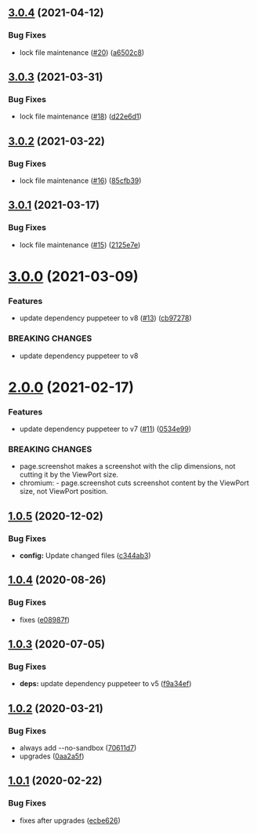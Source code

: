 ## [3.0.4](https://github.com/dword-design/puppeteer/compare/v3.0.3...v3.0.4) (2021-04-12)


### Bug Fixes

* lock file maintenance ([#20](https://github.com/dword-design/puppeteer/issues/20)) ([a6502c8](https://github.com/dword-design/puppeteer/commit/a6502c81c197e13b3f05409d14504d2df1a1a07f))

## [3.0.3](https://github.com/dword-design/puppeteer/compare/v3.0.2...v3.0.3) (2021-03-31)


### Bug Fixes

* lock file maintenance ([#18](https://github.com/dword-design/puppeteer/issues/18)) ([d22e6d1](https://github.com/dword-design/puppeteer/commit/d22e6d15e8841e4524a84a726f699f7651a769b3))

## [3.0.2](https://github.com/dword-design/puppeteer/compare/v3.0.1...v3.0.2) (2021-03-22)


### Bug Fixes

* lock file maintenance ([#16](https://github.com/dword-design/puppeteer/issues/16)) ([85cfb39](https://github.com/dword-design/puppeteer/commit/85cfb398b671095d9f865d4e3a137d015f04a226))

## [3.0.1](https://github.com/dword-design/puppeteer/compare/v3.0.0...v3.0.1) (2021-03-17)


### Bug Fixes

* lock file maintenance ([#15](https://github.com/dword-design/puppeteer/issues/15)) ([2125e7e](https://github.com/dword-design/puppeteer/commit/2125e7e015e77b8768886cf77e1cb1ea8b82c899))

# [3.0.0](https://github.com/dword-design/puppeteer/compare/v2.0.0...v3.0.0) (2021-03-09)


### Features

* update dependency puppeteer to v8 ([#13](https://github.com/dword-design/puppeteer/issues/13)) ([cb97278](https://github.com/dword-design/puppeteer/commit/cb97278e6c04b7ce6efc7b50f197bdfd5c7d7a0a))


### BREAKING CHANGES

* update dependency puppeteer to v8

# [2.0.0](https://github.com/dword-design/puppeteer/compare/v1.0.5...v2.0.0) (2021-02-17)


### Features

* update dependency puppeteer to v7 ([#11](https://github.com/dword-design/puppeteer/issues/11)) ([0534e99](https://github.com/dword-design/puppeteer/commit/0534e994a3b19dad6083ea3a647a194a8b4fb7ae))


### BREAKING CHANGES

* page.screenshot makes a screenshot with the clip dimensions, not cutting it by the ViewPort size.
* chromium: - page.screenshot cuts screenshot content by the ViewPort size, not ViewPort position.

## [1.0.5](https://github.com/dword-design/puppeteer/compare/v1.0.4...v1.0.5) (2020-12-02)


### Bug Fixes

* **config:** Update changed files ([c344ab3](https://github.com/dword-design/puppeteer/commit/c344ab346ff4b3d113994e1a87df46d390c98601))

## [1.0.4](https://github.com/dword-design/puppeteer/compare/v1.0.3...v1.0.4) (2020-08-26)


### Bug Fixes

* fixes ([e08987f](https://github.com/dword-design/puppeteer/commit/e08987f65404d310242ce9aa48ffdd402f5c5608))

## [1.0.3](https://github.com/dword-design/puppeteer/compare/v1.0.2...v1.0.3) (2020-07-05)


### Bug Fixes

* **deps:** update dependency puppeteer to v5 ([f9a34ef](https://github.com/dword-design/puppeteer/commit/f9a34efcab50900e8099f493a524c0c7cb8e8d30))

## [1.0.2](https://github.com/dword-design/puppeteer/compare/v1.0.1...v1.0.2) (2020-03-21)


### Bug Fixes

* always add --no-sandbox ([70611d7](https://github.com/dword-design/puppeteer/commit/70611d7b5125bac4229431faf21a32eede408a75))
* upgrades ([0aa2a5f](https://github.com/dword-design/puppeteer/commit/0aa2a5f1ae062f6c474e9fc6beb277b5dab7c423))

## [1.0.1](https://github.com/dword-design/puppeteer/compare/v1.0.0...v1.0.1) (2020-02-22)


### Bug Fixes

* fixes after upgrades ([ecbe626](https://github.com/dword-design/puppeteer/commit/ecbe626827240e41b0d8c5364c52685deba8c0e5))
